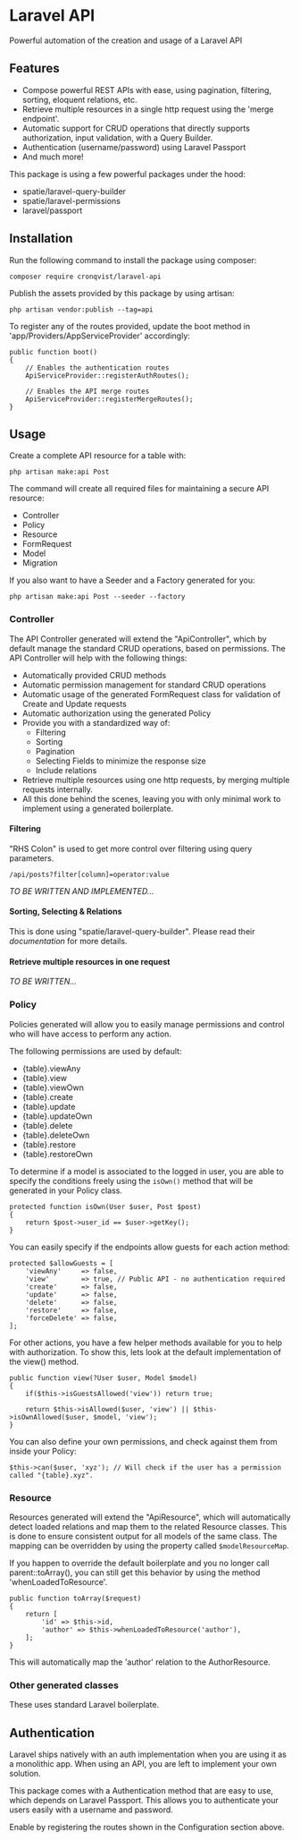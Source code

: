 # Laravel API
Powerful automation of the creation and usage of a Laravel API

## Features

- Compose powerful REST APIs with ease, using pagination, filtering, sorting, eloquent relations, etc.
- Retrieve multiple resources in a single http request using the 'merge endpoint'.
- Automatic support for CRUD operations that directly supports authorization, input validation, with a Query Builder.
- Authentication (username/password) using Laravel Passport
- And much more!

This package is using a few powerful packages under the hood:
- spatie/laravel-query-builder
- spatie/laravel-permissions
- laravel/passport

## Installation

Run the following command to install the package using composer:

`composer require cronqvist/laravel-api`

Publish the assets provided by this package by using artisan:

`php artisan vendor:publish --tag=api`

To register any of the routes provided, update the boot method in 'app/Providers/AppServiceProvider' accordingly:

```
public function boot()
{
    // Enables the authentication routes    
    ApiServiceProvider::registerAuthRoutes(); 
    
    // Enables the API merge routes
    ApiServiceProvider::registerMergeRoutes(); 
}
```

## Usage
Create a complete API resource for a table with: 

`php artisan make:api Post`

The command will create all required files for maintaining a secure API resource:
- Controller
- Policy
- Resource
- FormRequest
- Model
- Migration

If you also want to have a Seeder and a Factory generated for you:

`php artisan make:api Post --seeder --factory`

### Controller

The API Controller generated will extend the "ApiController", which by default manage the standard CRUD operations, 
based on permissions. The API Controller will help with the following things:
- Automatically provided CRUD methods
- Automatic permission management for standard CRUD operations
- Automatic usage of the generated FormRequest class for validation of Create and Update requests
- Automatic authorization using the generated Policy
- Provide you with a standardized way of:
    - Filtering
    - Sorting
    - Pagination
    - Selecting Fields to minimize the response size
    - Include relations
- Retrieve multiple resources using one http requests, by merging multiple requests internally.
- All this done behind the scenes, leaving you with only minimal work to implement using a generated boilerplate.

#### Filtering

"RHS Colon" is used to get more control over filtering using query parameters.

`/api/posts?filter[column]=operator:value`

*TO BE WRITTEN AND IMPLEMENTED...*

#### Sorting, Selecting & Relations

This is done using "spatie/laravel-query-builder".
Please read their *documentation* for more details.

#### Retrieve multiple resources in one request

*TO BE WRITTEN...*

### Policy

Policies generated will allow you to easily manage permissions and control who will have access to perform any action.

The following permissions are used by default:
- {table}.viewAny
- {table}.view
- {table}.viewOwn
- {table}.create
- {table}.update
- {table}.updateOwn
- {table}.delete
- {table}.deleteOwn
- {table}.restore
- {table}.restoreOwn

To determine if a model is associated to the logged in user, you are able to specify the conditions freely using the 
`isOwn()` method that will be generated in your Policy class.
 
```
protected function isOwn(User $user, Post $post)
{
    return $post->user_id == $user->getKey();
}
```

You can easily specify if the endpoints allow guests for each action method:
```
protected $allowGuests = [
    'viewAny'     => false,
    'view'        => true, // Public API - no authentication required
    'create'      => false, 
    'update'      => false,
    'delete'      => false,
    'restore'     => false,
    'forceDelete' => false,
];
```

For other actions, you have a few helper methods available for you to help with authorization. To show this, lets look
at the default implementation of the view() method. 
```
public function view(?User $user, Model $model)
{
    if($this->isGuestsAllowed('view')) return true;

    return $this->isAllowed($user, 'view') || $this->isOwnAllowed($user, $model, 'view');
}
```

You can also define your own permissions, and check against them from inside your Policy:
```
$this->can($user, 'xyz'); // Will check if the user has a permission called "{table}.xyz".
```

### Resource

Resources generated will extend the "ApiResource", which will automatically detect loaded relations and map them to 
the related Resource classes. 
This is done to ensure consistent output for all models of the same class.
The mapping can be overridden by using the property called `$modelResourceMap`.

If you happen to override the default boilerplate and you no longer call parent::toArray(), you can still get this 
behavior by using the method 'whenLoadedToResource'.

```
public function toArray($request)
{
    return [
        'id' => $this->id,
        'author' => $this->whenLoadedToResource('author'),
    ];
}
```

This will automatically map the 'author' relation to the AuthorResource.

### Other generated classes

These uses standard Laravel boilerplate.

## Authentication

Laravel ships natively with an auth implementation when you are using it as a monolithic app. When using an API, you
are left to implement your own solution.

This package comes with a Authentication method that are easy to use, which depends on Laravel Passport.
This allows you to authenticate your users easily with a username and password.

Enable by registering the routes shown in the Configuration section above.

